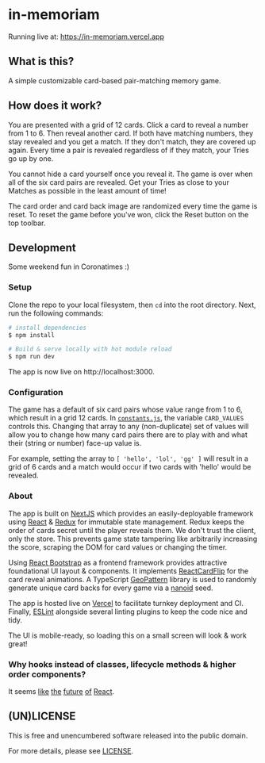 # in-memoriam

Running live at: https://in-memoriam.vercel.app

## What is this?

A simple customizable card-based pair-matching memory game.

## How does it work?

You are presented with a grid of 12 cards. Click a card to reveal a number from 1 to 6. Then reveal another card. If both have matching numbers, they stay revealed and you get a match. If they don't match, they are covered up again. Every time a pair is revealed regardless of if they match, your Tries go up by one.

You cannot hide a card yourself once you reveal it. The game is over when all of the six card pairs are revealed. Get your Tries as close to your Matches as possible in the least amount of time!

The card order and card back image are randomized every time the game is reset. To reset the game before you've won, click the Reset button on the top toolbar.

## Development

Some weekend fun in Coronatimes :)

### Setup

Clone the repo to your local filesystem, then `cd` into the root directory. Next, run the following commands:

```bash
# install dependencies
$ npm install

# Build & serve locally with hot module reload
$ npm run dev
```

The app is now live on http://localhost:3000.

### Configuration

The game has a default of six card pairs whose value range from 1 to 6, which result in a grid 12 cards. In [`constants.js`](/lib/constants.js), the variable `CARD_VALUES` controls this. Changing that array to any (non-duplicate) set of values will allow you to change how many card pairs there are to play with and what their (string or number) face-up value is.

For example, setting the array to `[ 'hello', 'lol', 'gg' ]` will result in a grid of 6 cards and a match would occur if two cards with 'hello' would be revealed.

### About

The app is built on [NextJS](https://nextjs.org/) which provides an easily-deployable framework using [React](https://reactjs.org/) & [Redux](https://redux.js.org/) for immutable state management. Redux keeps the order of cards secret until the player reveals them. We don't trust the client, only the store. This prevents game state tampering like arbitrarily increasing the score, scraping the DOM for card values or changing the timer.

Using [React Bootstrap](https://react-bootstrap.github.io/) as a frontend framework provides attractive foundational UI layout & components. It implements [ReactCardFlip](https://github.com/AaronCCWong/react-card-flip) for the card reveal animations. A TypeScript [GeoPattern](https://github.com/mooyoul/geo-pattern) library is used to randomly generate unique card backs for every game via a [nanoid](https://github.com/ai/nanoid) seed.

The app is hosted live on [Vercel](https://vercel.com/) to facilitate turnkey deployment and CI. Finally, [ESLint](https://eslint.org/) alongside several linting plugins to keep the code nice and tidy.

The UI is mobile-ready, so loading this on a small screen will look & work great!

### Why hooks instead of classes, lifecycle methods & higher order components?

It seems [like](https://reactjs.org/docs/hooks-intro.html#motivation) [the](https://overreacted.io/a-complete-guide-to-useeffect/) [future](https://blog.bitsrc.io/6-reasons-to-use-react-hooks-instead-of-classes-7e3ee745fe04) [of](https://blog.logrocket.com/why-you-should-adopt-react-hooks-instead-of-classes/) [React](https://reactjs.org/docs/hooks-faq.html).

## (UN)LICENSE

This is free and unencumbered software released into the public domain.

For more details, please see [LICENSE](/LICENSE).
